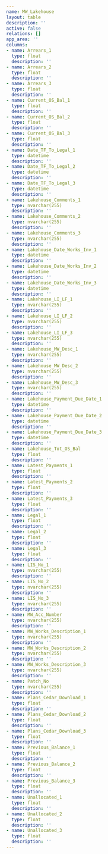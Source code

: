 ```yaml
---
name: MW_Lakehouse
layout: table
description: ''
active: false
relations: []
app_area: ''
columns:
- name: Arrears_1
  type: float
  description: ''
- name: Arrears_2
  type: float
  description: ''
- name: Arrears_3
  type: float
  description: ''
- name: Current_OS_Bal_1
  type: float
  description: ''
- name: Current_OS_Bal_2
  type: float
  description: ''
- name: Current_OS_Bal_3
  type: float
  description: ''
- name: Date_TF_To_Legal_1
  type: datetime
  description: ''
- name: Date_TF_To_Legal_2
  type: datetime
  description: ''
- name: Date_TF_To_Legal_3
  type: datetime
  description: ''
- name: Lakehouse_Comments_1
  type: nvarchar(255)
  description: ''
- name: Lakehouse_Comments_2
  type: nvarchar(255)
  description: ''
- name: Lakehouse_Comments_3
  type: nvarchar(255)
  description: ''
- name: Lakehouse_Date_Works_Inv_1
  type: datetime
  description: ''
- name: Lakehouse_Date_Works_Inv_2
  type: datetime
  description: ''
- name: Lakehouse_Date_Works_Inv_3
  type: datetime
  description: ''
- name: Lakehouse_LI_LF_1
  type: nvarchar(255)
  description: ''
- name: Lakehouse_LI_LF_2
  type: nvarchar(255)
  description: ''
- name: Lakehouse_LI_LF_3
  type: nvarchar(255)
  description: ''
- name: Lakehouse_MW_Desc_1
  type: nvarchar(255)
  description: ''
- name: Lakehouse_MW_Desc_2
  type: nvarchar(255)
  description: ''
- name: Lakehouse_MW_Desc_3
  type: nvarchar(255)
  description: ''
- name: Lakehouse_Payment_Due_Date_1
  type: datetime
  description: ''
- name: Lakehouse_Payment_Due_Date_2
  type: datetime
  description: ''
- name: Lakehouse_Payment_Due_Date_3
  type: datetime
  description: ''
- name: Lakehouse_Tot_OS_Bal
  type: float
  description: ''
- name: Latest_Payments_1
  type: float
  description: ''
- name: Latest_Payments_2
  type: float
  description: ''
- name: Latest_Payments_3
  type: float
  description: ''
- name: Legal_1
  type: float
  description: ''
- name: Legal_2
  type: float
  description: ''
- name: Legal_3
  type: float
  description: ''
- name: LIS_No_1
  type: nvarchar(255)
  description: ''
- name: LIS_No_2
  type: nvarchar(255)
  description: ''
- name: LIS_No_3
  type: nvarchar(255)
  description: ''
- name: MW_Acc_Number
  type: nvarchar(255)
  description: ''
- name: MW_Works_Description_1
  type: nvarchar(255)
  description: ''
- name: MW_Works_Description_2
  type: nvarchar(255)
  description: ''
- name: MW_Works_Description_3
  type: nvarchar(255)
  description: ''
- name: Patch_No
  type: nvarchar(255)
  description: ''
- name: Plans_Cedar_Download_1
  type: float
  description: ''
- name: Plans_Cedar_Download_2
  type: float
  description: ''
- name: Plans_Cedar_Download_3
  type: float
  description: ''
- name: Previous_Balance_1
  type: float
  description: ''
- name: Previous_Balance_2
  type: float
  description: ''
- name: Previous_Balance_3
  type: float
  description: ''
- name: Unallocated_1
  type: float
  description: ''
- name: Unallocated_2
  type: float
  description: ''
- name: Unallocated_3
  type: float
  description: ''
---
```


